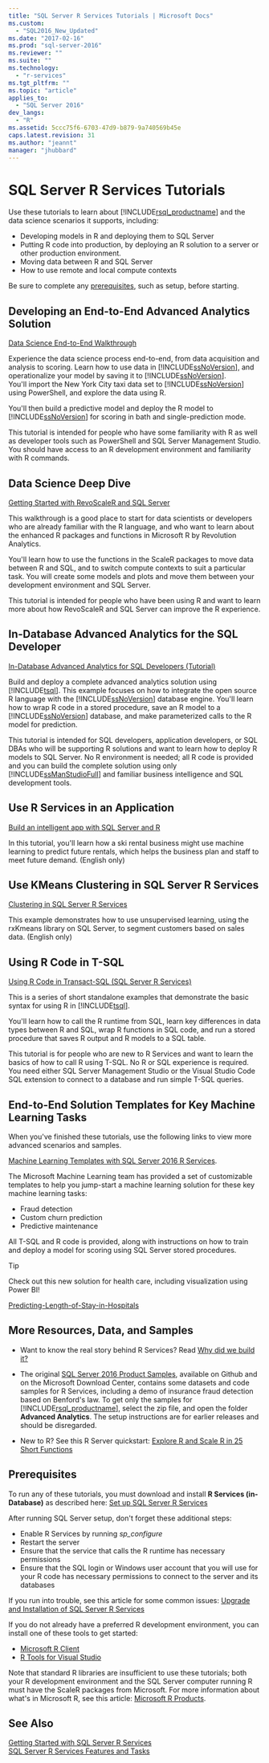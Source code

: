 ```yaml
---
title: "SQL Server R Services Tutorials | Microsoft Docs"
ms.custom: 
  - "SQL2016_New_Updated"
ms.date: "2017-02-16"
ms.prod: "sql-server-2016"
ms.reviewer: ""
ms.suite: ""
ms.technology: 
  - "r-services"
ms.tgt_pltfrm: ""
ms.topic: "article"
applies_to: 
  - "SQL Server 2016"
dev_langs: 
  - "R"
ms.assetid: 5ccc75f6-6703-47d9-b879-9a740569b45e
caps.latest.revision: 31
ms.author: "jeannt"
manager: "jhubbard"
---
```

# SQL Server R Services Tutorials
Use these tutorials to learn about [!INCLUDE[rsql_productname](../../../a9notintoc/includes/rsql-productname-md.md)] and the data science scenarios it supports, including:

+ Developing models in R and deploying them to SQL Server
+ Putting R code into production, by deploying an R solution to a server or other production environment.
+ Moving data between R and SQL Server
+ How to use remote and local compute contexts
  
Be sure to complete any [prerequisites](#bkmk_Prerequisites), such as setup, before starting.

## <a name="bkmk_end-to-end"></a>Developing an End-to-End Advanced Analytics Solution  

[Data Science End-to-End Walkthrough](../../../advanced-analytics/r-services/tutorials/data-science-end-to-end-walkthrough.md) 

Experience the data science process end-to-end, from data acquisition and analysis to scoring. Learn how to use data in [!INCLUDE[ssNoVersion](../../../a9notintoc/includes/ssnoversion-md.md)], and operationalize your model by saving it to [!INCLUDE[ssNoVersion](../../../a9notintoc/includes/ssnoversion-md.md)].  
You'll import the New York City taxi data set to [!INCLUDE[ssNoVersion](../../../a9notintoc/includes/ssnoversion-md.md)] using PowerShell, and explore the data using R. 

You'll then build a predictive model and deploy the R model to [!INCLUDE[ssNoVersion](../../../a9notintoc/includes/ssnoversion-md.md)] for scoring in bath and single-prediction mode. 
  
This tutorial is intended for people who have some familiarity with R as well as developer tools such as PowerShell and SQL Server Management Studio. You should have access to an  R development environment and familiarity with R commands. 
  
## <a name="bkmk_dataScience"></a>Data Science Deep Dive  

[Getting Started with RevoScaleR and SQL Server](http://go.microsoft.com/fwlink/?LinkID=691640&clcid=0x809)  

This walkthrough is a good place to start for data scientists or developers who are already familiar with the R language, and who want to learn about the enhanced R packages and functions in Microsoft R by Revolution Analytics. 

You'll learn how to use the functions in the ScaleR packages to  move data between R and SQL, and to switch compute contexts to suit a particular task. You will create some models and plots and move them between your development environment and SQL Server.  
  
This tutorial is intended for people who have been using R and want to learn more about how RevoScaleR and SQL Server can improve the R experience.

## In-Database Advanced Analytics for the SQL Developer  
  
[In-Database Advanced Analytics for SQL Developers &#40;Tutorial&#41;](../../../advanced-analytics/r-services/tutorials/in-database-advanced-analytics-for-sql-developers-tutorial.md)

Build and deploy a complete advanced analytics solution using [!INCLUDE[tsql](../../../a9notintoc/includes/tsql-md.md)]. 
This example focuses on how  to integrate the open source R language with the [!INCLUDE[ssNoVersion](../../../a9notintoc/includes/ssnoversion-md.md)] database engine. You'll learn how to wrap R code in a stored procedure, save an R model to a [!INCLUDE[ssNoVersion](../../../a9notintoc/includes/ssnoversion-md.md)] database, and make parameterized calls to the R model for prediction. 
  
This tutorial is intended for SQL developers, application developers, or SQL DBAs who will be supporting R solutions and want to learn how to deploy R models to SQL Server.  No R environment is needed; all R code is provided and you can build the complete solution using only [!INCLUDE[ssManStudioFull](../../../a9notintoc/includes/ssmanstudiofull-md.md)] and familiar business intelligence and SQL development tools.   

## Use R Services in an Application

[Build an intelligent app with SQL Server and R](https://www.microsoft.com/sql-server/developer-get-started/r)

In this tutorial, you'll learn how a ski rental business might use machine learning to predict future rentals, which helps the business plan and staff to meet future demand. (English only)

## Use KMeans Clustering in SQL Server R Services

[Clustering in SQL Server R Services](https://www.microsoft.com/sql-server/developer-get-started/rclustering)

This example demonstrates how to use unsupervised learning, using the rxKmeans library on SQL Server, to segment customers based on sales data.  (English only)

## Using R Code in T-SQL  

[Using R Code in Transact-SQL &#40;SQL Server R Services&#41;](../../../advanced-analytics/r-services/tutorials/using-r-code-in-transact-sql-sql-server-r-services.md)  

This is a series of short standalone examples that demonstrate the basic syntax for using R in [!INCLUDE[tsql](../../../a9notintoc/includes/tsql-md.md)]. 

You'll learn how to call the R runtime from SQL, learn key differences in data types between R and SQL, wrap R functions in SQL code, and run a stored procedure that saves R output and R models to a SQL table.
  
This tutorial is for people who are new to R Services and want to learn the basics of how to call R using T-SQL. No R or SQL experience is required. You need either SQL Server Management Studio or the Visual Studio Code SQL extension to connect to a database and run simple T-SQL queries.

  

## End-to-End Solution Templates for Key Machine Learning Tasks  

When you've finished these tutorials, use the following links to view more advanced scenarios and samples.

[Machine Learning Templates with SQL Server 2016 R Services](https://blogs.technet.microsoft.com/machinelearning/2016/03/23/machine-learning-templates-with-sql-server-2016-r-services/).  

The Microsoft Machine Learning team has provided a set of customizable templates to help you jump-start a machine learning solution for these key machine learning tasks:  
* Fraud detection  
* Custom churn prediction  
* Predictive maintenance  
  
All T-SQL and R code is provided, along with instructions on how to train and deploy a model for scoring using SQL Server stored procedures. 

> [!TIP]
> Check out this new solution for health care, including visualization using Power BI!
> 
> [Predicting-Length-of-Stay-in-Hospitals](https://gallery.cortanaintelligence.com/Solution/Predicting-Length-of-Stay-in-Hospitals-1)


## More Resources, Data, and Samples  

+ Want to know the real story behind R Services? Read [Why did we build it?](https://blogs.msdn.microsoft.com/sqlserverstorageengine/2017/01/10/sql-server-r-services-why-did-we-build-it/)  
  
+ The original [SQL Server 2016 Product Samples](https://www.microsoft.com/en-us/download/details.aspx?id=49502), available on Github and on the Microsoft Download Center, contains some  datasets and code samples for R Services, including a demo of insurance fraud detection based on Benford's law. To get only the samples for [!INCLUDE[rsql_productname](../../../a9notintoc/includes/rsql-productname-md.md)], select the zip file, and open the folder **Advanced Analytics**.  The setup instructions are for earlier releases and should be disregarded.

+ New to R? See this R Server quickstart: [Explore R and Scale R in 25 Short Functions](https://msdn.microsoft.com/microsoft-r/microsoft-r-getting-started-tutorial)   

## <a name="bkmk_Prerequisites"></a>Prerequisites
  
To run any of these tutorials, you must download and install **R Services (in-Database)** as described here:  [Set up SQL Server R Services](../../../advanced-analytics/r-services/set-up-sql-server-r-services-in-database.md)

After running SQL Server setup, don't forget these additional steps:
+ Enable R Services by running *sp_configure*
+ Restart the server
+ Ensure that the service that calls the R runtime has necessary permissions
+ Ensure that the SQL login or Windows user account that you will use for your R code has necessary permissions to connect to the server and its databases

If you run into trouble, see this article for some common issues: [Upgrade and Installation of SQL Server R Services](../../../advanced-analytics/r-services/upgrade-and-installation-faq-sql-server-r-services.md)

If you do not already have a preferred R development environment, you can install one of these tools to get started:

+ [Microsoft R Client](https://msdn.microsoft.com/microsoft-r/r-client-get-started)
+ [R Tools for Visual Studio](https://www.visualstudio.com/vs/rtvs/)

Note that standard R libraries are insufficient to use these tutorials; both your R development environment and the SQL Server computer running R must have the ScaleR packages from Microsoft. For more information about what's in Microsoft R, see this article: [Microsoft R Products](https://msdn.microsoft.com/microsoft-r/microsoft-r-getting-started#compare-prods).

  
## See Also  
[Getting Started with SQL Server R Services](../../../advanced-analytics/r-services/getting-started-with-sql-server-r-services.md)  
[SQL Server R Services Features and Tasks](../../../advanced-analytics/r-services/sql-server-r-services-features-and-tasks.md)  
  
